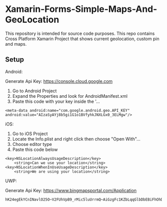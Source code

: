 # Xamarin-Forms-Simple-Maps-And-GeoLocation

This repository is intended for source code purposes. This repo contains Cross Platform Xamarin Project that shows current geolocation, custom pin and maps. 

## Setup
Android:

Generate Api Key: https://console.cloud.google.com
1. Go to Android Project
2. Expand the Properties and look for AndroidManifest.xml
3. Paste this code with your key inside the '<application android:label="ProjectName.Android">...</application>
```
<meta-data android:name="com.google.android.geo.API_KEY" android:value="AIzaSyAYj8b5gi1G1o1BVfyhkJNXLGx0_3ELMgw"/>
```

iOS:
1. Go to iOS Project
2. Locate the Info.plist and right click then choose "Open With"...
3. Choose editor type
4. Paste this code below <dict>
```
<key>NSLocationAlwaysUsageDescription</key>
    <string>Can we use your location</string>
<key>NSLocationWhenInUseUsageDescription</key>
    <string>We are using your location</string>
```

UWP:

Generate Api Key: https://www.bingmapsportal.com/Application
```
hK24egEkYCnINavlO25O~V2FUhVpB9_rMic5luUrrmQ~AiGzgFc1KZbLqqGlbDbEBiFhOhDoPbpKJsQZdfbG3AeHA1Au7LFhtBVri6lSmyWL
```
